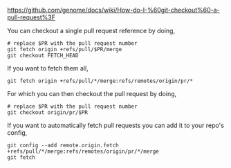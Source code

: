 https://github.com/genome/docs/wiki/How-do-I-%60git-checkout%60-a-pull-request%3F

You can checkout a single pull request reference by doing,
```
# replace $PR with the pull request number
git fetch origin +refs/pull/$PR/merge
git checkout FETCH_HEAD
```
If you want to fetch them all,
```
git fetch origin +refs/pull/*/merge:refs/remotes/origin/pr/*
```
For which you can then checkout the pull request by doing,
```
# replace $PR with the pull request number
git checkout origin/pr/$PR
```
If you want to automatically fetch pull requests you can add it to your repo's config,
```
git config --add remote.origin.fetch +refs/pull/*/merge:refs/remotes/origin/pr/*/merge
git fetch
```